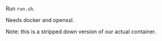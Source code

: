 Run `run.sh`.

Needs docker and openssl.

Note: this is a stripped down version of our actual container.
